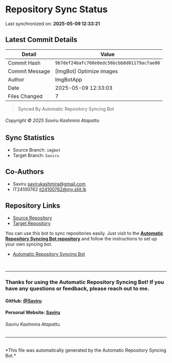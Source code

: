 # Repository Sync Status

Last synchronized on: **2025-05-09 12:33:21**

## Latest Commit Details

| Detail | Value |
| ------ | ----- |
| Commit Hash | `9b7def24bafc760e8edc56bcbb8d01179acfae00` |
| Commit Message | [ImgBot] Optimize images |
| Author | ImgBotApp |
| Date | 2025-05-09 12:33:03 |
| Files Changed | 7 |


> Synced By Automatic Repository Syncing Bot


###### Copyright © 2025 Saviru Kashmira Atapattu

## Sync Statistics
- Source Branch: `imgbot`
- Target Branch: `Saviru`

## Co-Authors

- Saviru <savirukashmira@gmail.com>
-  IT24100762 <it24100762@my.sliit.lk>


## Repository Links
- [Source Repository](https://github.com/Saviru/PhotographyWeb-UserMgr)
- [Target Repository](https://github.com/IT24100599/Photographers-Booking-System.git)

<p>You can use this bot to sync repositories easily. Just visit to the <b><a href="https://github.com/Saviru/Automatic_repo-sync-bot">Automatic Repository Syncing Bot repository</a></b> and follow the instructions to set up your own syncing bot.</p>

- [Automatic Repository Syncing Bot](https://github.com/Saviru/Automatic_repo-sync-bot)

<br>
<hr>

### Thanks for using the Automatic Repository Syncing Bot! If you have any questions or feedback, please reach out to me.

#### GitHub: [@Saviru](https://github.com/Saviru)

#### Personal Website: [Saviru](https://saviru.github.io)

###### Saviru Kashmira Atapattu.

<hr>
<br>
*This file was automatically generated by the Automatic Repository Syncing Bot.*

